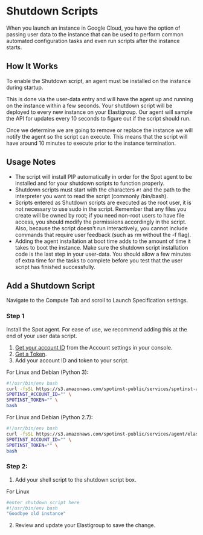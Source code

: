 # Shutdown Scripts

When you launch an instance in Google Cloud, you have the option of passing user data to the instance that can be used to perform common automated configuration tasks and even run scripts after the instance starts.

## How It Works

To enable the Shutdown script, an agent must be installed on the instance during startup.

This is done via the user-data entry and will have the agent up and running on the instance within a few seconds. Your shutdown script will be deployed to every new instance on your Elastigroup. Our agent will sample the API for updates every 10 seconds to figure out if the script should run.

Once we determine we are going to remove or replace the instance we will notify the agent so the script can execute. This means that the script will have around 10 minutes to execute prior to the instance termination.

## Usage Notes

- The script will install PIP automatically in order for the Spot agent to be installed and for your shutdown scripts to function properly.
- Shutdown scripts must start with the characters `#!` and the path to the interpreter you want to read the script (commonly /bin/bash).
- Scripts entered as Shutdown scripts are executed as the root user, it is not necessary to use sudo in the script. Remember that any files you create will be owned by root; if you need non-root users to have file access, you should modify the permissions accordingly in the script. Also, because the script doesn't run interactively, you cannot include commands that require user feedback (such as rm without the -f flag).
- Adding the agent installation at boot time adds to the amount of time it takes to boot the instance. Make sure the shutdown script installation code is the last step in your user-data. You should allow a few minutes of extra time for the tasks to complete before you test that the user script has finished successfully.

## Add a Shutdown Script

Navigate to the Compute Tab and scroll to Launch Specification settings.

### Step 1

Install the Spot agent. For ease of use, we recommend adding this at the end of your user data script.

1. [Get your account ID](https://console.spotinst.com/#/settings/account/general) from the Account settings in your console.
2. [Get a Token](https://console.spotinst.com/#/settings/tokens/permanent).
3. Add your account ID and token to your script.

For Linux and Debian (Python 3):

```bash
#!/usr/bin/env bash
curl -fsSL https://s3.amazonaws.com/spotinst-public/services/spotinst-agent-2/elastigroup-agent-init.sh | \
SPOTINST_ACCOUNT_ID="" \
SPOTINST_TOKEN="" \
bash
```

For Linux and Debian (Python 2.7):

```bash
#!/usr/bin/env bash
curl -fsSL https://s3.amazonaws.com/spotinst-public/services/agent/elastigroup-agent-init.sh | \
SPOTINST_ACCOUNT_ID="" \
SPOTINST_TOKEN="" \
bash
```

### Step 2:

1. Add your shell script to the shutdown script box.

For Linux

```bash
#enter shutdown script here
#!/usr/bin/env bash
"Goodbye old instance"
```

2. Review and update your Elastigroup to save the change.
